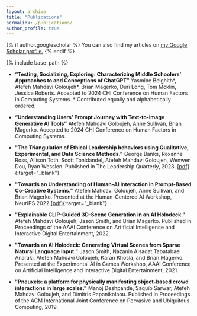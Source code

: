 ```yaml
---
layout: archive
title: "Publications"
permalink: /publications/
author_profile: true
---
```


{% if author.googlescholar %}
  You can also find my articles on <u><a href="{{author.googlescholar}}">my Google Scholar profile</a>.</u>
{% endif %}

{% include base_path %}

<!-- {% for post in site.publications reversed %}
  {% include archive-single.html %}
{% endfor %} -->

* **“Testing, Socializing, Exploring: Characterizing Middle Schoolers’ Approaches to and Conceptions of ChatGPT”** Yasmine Belghith*, Atefeh Mahdavi Goloujeh*, Brian Magerko, Duri Long, Tom Mcklin, Jessica Roberts. Accepted to 2024 CHI Conference on Human Factors in Computing Systems. * Contributed equally and alphabetically ordered. 

* **“Understanding Users’ Prompt Journey with Text-to-image Generative AI Tools”** Atefeh Mahdavi Goloujeh, Anne Sullivan, Brian Magerko. Accepted to 2024 CHI Conference on Human Factors in Computing Systems. 

* **"The Triangulation of Ethical Leadership behaviors using Qualitative, Experimental, and Data Science Methods."** George Banks, Roxanne Ross, Allison Toth, Scott Tonidandel, Atefeh Mahdavi Goloujeh, Wenwen Dou, Ryan Wesslen. Published in The Leadership Quarterly, 2023. [[pdf]](https://www.sciencedirect.com/science/article/abs/pii/S1048984322000613){:target="_blank"}

* **"Towards an Understanding of Human-AI Interaction in Prompt-Based Co-Creative Systems."** Atefeh Mahdavi Goloujeh, Anne Sullivan, and Brian Magerko. Presented at the Human-Centered AI Workshop, NeurIPS 2022.[[pdf]](../files/HCAI.pdf){:target="_blank"}

* **"Explainable CLIP-Guided 3D-Scene Generation in an AI Holodeck."** Atefeh Mahdavi Goloujeh, Jason Smith, and Brian Magerko. Published in Proceedings of the AAAI Conference on Artificial Intelligence and Interactive Digital Entertainment, 2022. 

* **"Towards an AI Holodeck: Generating Virtual Scenes from Sparse Natural Language Input."** Jason Smith, Nazanin Alsadat Tabatabaei Anaraki, Atefeh Mahdavi Goloujeh, Karan Khosla, and Brian Magerko. Presented at the Experimental AI in Games Workshop, AAAI Conference on Artificial Intelligence and Interactive Digital Entertainment, 2021. 

* **"Pneuxels: a platform for physically manifesting object-based crowd interactions in large scales."** Manoj Deshpande, Saquib Sarwar, Atefeh Mahdavi Goloujeh, and Dimitris Papanikolaou. Published in Proceedings of the ACM International Joint Conference on Pervasive and Ubiquitous Computing, 2019. 
